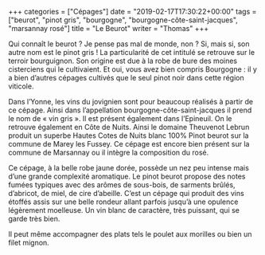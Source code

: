 +++
categories = ["Cépages"]
date = "2019-02-17T17:30:22+00:00"
tags = ["beurot", "pinot gris", "bourgogne", "bourgogne-côte-saint-jacques", "marsannay rosé"]
title = "Le Beurot"
writer = "Thomas"
+++

Qui connaît le beurot ?
Je pense pas mal de monde, non ? Si, mais si, son autre nom est le pinot gris !
La particularité de cet intitulé se retrouve sur le terroir bourguignon. Son origine est due à la robe de bure des moines cisterciens qui le cultivaient. Et oui, vous avez bien compris Bourgogne : il y a bien d’autres cépages cultivés que le seul pinot noir dans cette région viticole.

Dans l’Yonne, les vins du jovignien sont pour beaucoup réalisés à partir de ce cépage. Ainsi dans l’appellation bourgogne-côte-saint-jacques il prend le nom de « vin gris ». Il est présent également dans l’Epineuil.
On le retrouve également en Côte de Nuits. Ainsi le domaine Theuvenot Lebrun produit un superbe Hautes Cotes de Nuits blanc  100% Pinot beurot  sur la commune de Marey les Fussey. Ce cépage est encore bien présent sur la commune de Marsannay ou il intègre la composition du rosé.  

Ce cépage, à la belle robe jaune dorée, possède un nez peu intense mais d’une grande complexité aromatique. Le pinot beurot propose des notes fumées typiques avec des arômes de sous-bois, de sarments brûlés, d’abricot, de miel, de cire d’abeille. C’est un cépage qui produit des vins étoffés assis sur une belle rondeur allant parfois jusqu’à une opulence légèrement moelleuse. Un vin blanc de caractère, très puissant, qui se garde très bien.  

Il peut même accompagner des plats tels le poulet aux morilles ou bien un filet mignon.
